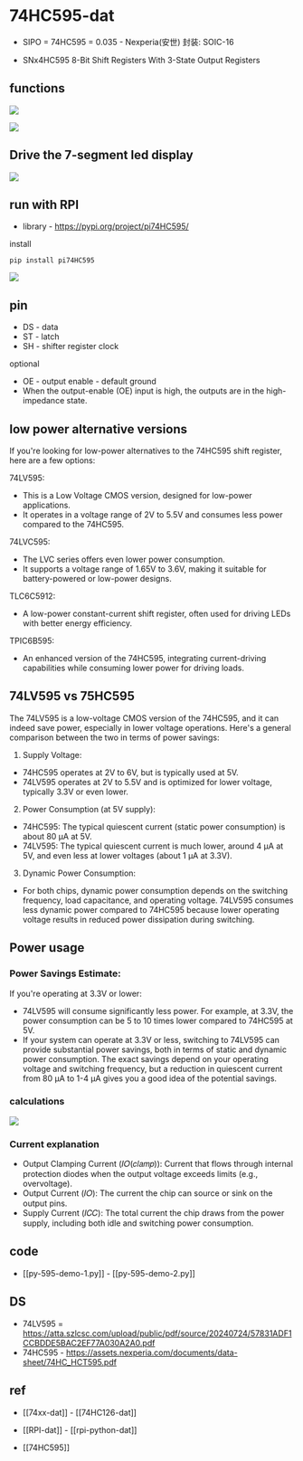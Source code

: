 
# 74HC595-dat

- SIPO = 74HC595 = 0.035 - Nexperia(安世) 封装: SOIC-16

- SNx4HC595 8-Bit Shift Registers With 3-State Output Registers

## functions 

![](2024-09-30-18-08-46.png)

![](2024-10-06-16-14-51.png)

## Drive the 7-segment led display 

![](2024-02-28-14-42-59.png)


## run with RPI 

- library - https://pypi.org/project/pi74HC595/

install 

    pip install pi74HC595


![](2024-09-30-18-10-06.png)

## pin 

- DS - data 
- ST - latch
- SH - shifter register clock 

optional
- OE - output enable - default ground 
- When the output-enable (OE) input is high, the outputs are in the high-impedance state.


## low power alternative versions 

If you're looking for low-power alternatives to the 74HC595 shift register, here are a few options:

74LV595:

- This is a Low Voltage CMOS version, designed for low-power applications.
- It operates in a voltage range of 2V to 5.5V and consumes less power compared to the 74HC595.

74LVC595:

- The LVC series offers even lower power consumption.
- It supports a voltage range of 1.65V to 3.6V, making it suitable for battery-powered or low-power designs.

TLC6C5912:

- A low-power constant-current shift register, often used for driving LEDs with better energy efficiency.

TPIC6B595:

- An enhanced version of the 74HC595, integrating current-driving capabilities while consuming lower power for driving loads.



## 74LV595 vs 75HC595

The 74LV595 is a low-voltage CMOS version of the 74HC595, and it can indeed save power, especially in lower voltage operations. Here's a general comparison between the two in terms of power savings:

1. Supply Voltage:

- 74HC595 operates at 2V to 6V, but is typically used at 5V.
- 74LV595 operates at 2V to 5.5V and is optimized for lower voltage, typically 3.3V or even lower.

2. Power Consumption (at 5V supply):

- 74HC595: The typical quiescent current (static power consumption) is about 80 µA at 5V.
- 74LV595: The typical quiescent current is much lower, around 4 µA at 5V, and even less at lower voltages (about 1 µA at 3.3V).

3. Dynamic Power Consumption:

- For both chips, dynamic power consumption depends on the switching frequency, load capacitance, and operating voltage.
74LV595 consumes less dynamic power compared to 74HC595 because lower operating voltage results in reduced power dissipation during switching.

## Power usage 

### Power Savings Estimate:

If you're operating at 3.3V or lower:

- 74LV595 will consume significantly less power. For example, at 3.3V, the power consumption can be 5 to 10 times lower compared to 74HC595 at 5V.
- If your system can operate at 3.3V or less, switching to 74LV595 can provide substantial power savings, both in terms of static and dynamic power consumption. The exact savings depend on your operating voltage and switching frequency, but a reduction in quiescent current from 80 µA to 1-4 µA gives you a good idea of the potential savings.

### calculations 

![](2024-10-06-15-48-08.png)

### Current explanation 

- Output Clamping Current (𝐼𝑂(𝑐𝑙𝑎𝑚𝑝)): Current that flows through internal protection diodes when the output voltage exceeds limits (e.g., overvoltage).
- Output Current (𝐼𝑂): The current the chip can source or sink on the output pins.
- Supply Current (𝐼𝐶𝐶): The total current the chip draws from the power supply, including both idle and switching power consumption.


## code 

- [[py-595-demo-1.py]] - [[py-595-demo-2.py]]



## DS

- 74LV595 = https://atta.szlcsc.com/upload/public/pdf/source/20240724/57831ADF1CCBDDE5BAC2EF77A030A2A0.pdf
- 74HC595 - https://assets.nexperia.com/documents/data-sheet/74HC_HCT595.pdf


## ref 

- [[74xx-dat]] - [[74HC126-dat]]

- [[RPI-dat]] - [[rpi-python-dat]]



- [[74HC595]]